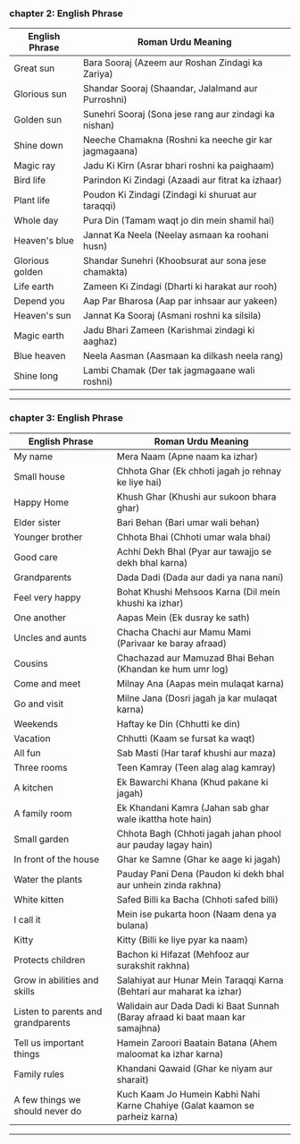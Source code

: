 ### **chapter 2: English Phrase**

| **English Phrase**       | **Roman Urdu Meaning**                                 |
|--------------------------|--------------------------------------------------------|
| Great sun                | Bara Sooraj (Azeem aur Roshan Zindagi ka Zariya)       |
| Glorious sun             | Shandar Sooraj (Shaandar, Jalalmand aur Purroshni)     |
| Golden sun               | Sunehri Sooraj (Sona jese rang aur zindagi ka nishan)  |
| Shine down               | Neeche Chamakna (Roshni ka neeche gir kar jagmagaana)  |
| Magic ray                | Jadu Ki Kirn (Asrar bhari roshni ka paighaam)          |
| Bird life                | Parindon Ki Zindagi (Azaadi aur fitrat ka izhaar)      |
| Plant life               | Poudon Ki Zindagi (Zindagi ki shuruat aur taraqqi)     |
| Whole day                | Pura Din (Tamam waqt jo din mein shamil hai)           |
| Heaven's blue            | Jannat Ka Neela (Neelay asmaan ka roohani husn)        |
| Glorious golden          | Shandar Sunehri (Khoobsurat aur sona jese chamakta)    |
| Life earth               | Zameen Ki Zindagi (Dharti ki harakat aur rooh)         |
| Depend you               | Aap Par Bharosa (Aap par inhsaar aur yakeen)           |
| Heaven's sun             | Jannat Ka Sooraj (Asmani roshni ka silsila)            |
| Magic earth              | Jadu Bhari Zameen (Karishmai zindagi ki aaghaz)        |
| Blue heaven              | Neela Aasman (Aasmaan ka dilkash neela rang)           |
| Shine long               | Lambi Chamak (Der tak jagmagaane wali roshni)          |

---





### **chapter 3: English Phrase**

| **English Phrase**             | **Roman Urdu Meaning**                                                                 |
|--------------------------------|----------------------------------------------------------------------------------------|
| My name                        | Mera Naam (Apne naam ka izhar)                                                         |
| Small house                    | Chhota Ghar (Ek chhoti jagah jo rehnay ke liye hai)                                    |
| Happy Home                     | Khush Ghar (Khushi aur sukoon bhara ghar)                                              |
| Elder sister                   | Bari Behan (Bari umar wali behan)                                                      |
| Younger brother                | Chhota Bhai (Chhoti umar wala bhai)                                                   |
| Good care                      | Achhi Dekh Bhal (Pyar aur tawajjo se dekh bhal karna)                                  |
| Grandparents                   | Dada Dadi (Dada aur dadi ya nana nani)                                                |
| Feel very happy                | Bohat Khushi Mehsoos Karna (Dil mein khushi ka izhar)                                  |
| One another                    | Aapas Mein (Ek dusray ke sath)                                                        |
| Uncles and aunts               | Chacha Chachi aur Mamu Mami (Parivaar ke baray afraad)                                 |
| Cousins                        | Chachazad aur Mamuzad Bhai Behan (Khandan ke hum umr log)                              |
| Come and meet                  | Milnay Ana (Aapas mein mulaqat karna)                                                 |
| Go and visit                   | Milne Jana (Dosri jagah ja kar mulaqat karna)                                          |
| Weekends                       | Haftay ke Din (Chhutti ke din)                                                        |
| Vacation                       | Chhutti (Kaam se fursat ka waqt)                                                      |
| All fun                        | Sab Masti (Har taraf khushi aur maza)                                                 |
| Three rooms                    | Teen Kamray (Teen alag alag kamray)                                                   |
| A kitchen                      | Ek Bawarchi Khana (Khud pakane ki jagah)                                              |
| A family room                  | Ek Khandani Kamra (Jahan sab ghar wale ikattha hote hain)                              |
| Small garden                   | Chhota Bagh (Chhoti jagah jahan phool aur pauday lagay hain)                          |
| In front of the house          | Ghar ke Samne (Ghar ke aage ki jagah)                                                 |
| Water the plants               | Pauday Pani Dena (Paudon ki dekh bhal aur unhein zinda rakhna)                        |
| White kitten                   | Safed Billi ka Bacha (Chhoti safed billi)                                             |
| I call it                      | Mein ise pukarta hoon (Naam dena ya bulana)                                           |
| Kitty                          | Kitty (Billi ke liye pyar ka naam)                                                    |
| Protects children              | Bachon ki Hifazat (Mehfooz aur surakshit rakhna)                                      |
| Grow in abilities and skills   | Salahiyat aur Hunar Mein Taraqqi Karna (Behtari aur maharat ka izhar)                 |
| Listen to parents and grandparents | Walidain aur Dada Dadi ki Baat Sunnah (Baray afraad ki baat maan kar samajhna)        |
| Tell us important things       | Hamein Zaroori Baatain Batana (Ahem maloomat ka izhar karna)                          |
| Family rules                   | Khandani Qawaid (Ghar ke niyam aur sharait)                                           |
| A few things we should never do| Kuch Kaam Jo Humein Kabhi Nahi Karne Chahiye (Galat kaamon se parheiz karna)          |

---
